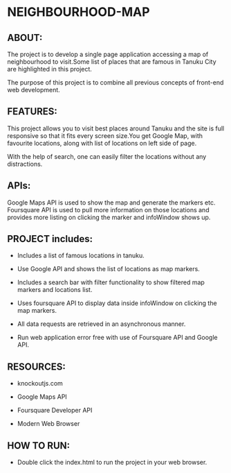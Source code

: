 # NEIGHBOURHOOD-MAP

## ABOUT:

The project is to develop a single page application accessing a map of neighbourhood to visit.Some list of places that are famous in Tanuku City are highlighted in this project.

The purpose of this project is to combine all previous concepts of front-end web development.

## FEATURES:

This project allows you to visit best places around Tanuku and the site is full responsive so that it fits every screen size.You get Google Map, with favourite locations, along with list of locations on left side of page.

With the help of search, one can easily filter the locations without any distractions.

## APIs:

Google Maps API is used to show the map and generate the markers etc. Foursquare API is used to pull more information on those locations and provides more listing on clicking the marker and infoWindow shows up.

## PROJECT includes:

* Includes a list of famous locations in tanuku.

* Use Google API and shows the list of locations as map markers.

* Includes a search bar with filter functionality to show filtered map markers and locations list.

* Uses foursquare API to display data inside infoWindow on clicking the map markers.

* All data requests are retrieved in an asynchronous manner.                                   

* Run web application error free with use of Foursquare API and Google API.

## RESOURCES:

* knockoutjs.com

* Google Maps API

* Foursquare Developer API 

* Modern Web Browser

## HOW TO RUN:

* Double click the index.html to run the project in your web browser.

